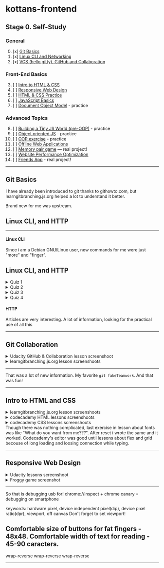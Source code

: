 # kottans-frontend

## Stage 0. Self-Study

### General

0. [x] [Git Basics](#git-basics)
1. [x] [Linux CLI and Networking](#linux-cli-and-http)
2. [x] [VCS (hello gitty), GitHub and Collaboration](#git-collaboration)

### Front-End Basics

3. [ ] [Intro to HTML & CSS](#intro-to-html-and-css)
4. [ ] [Responsive Web Design](#responsive-web-design)
5. [ ] [HTML & CSS Practice](#html-and-css-practice)
6. [ ] [JavaScript Basics](#javaScript-basics)
7. [ ] [Document Object Model](#document-object-model) - practice

### Advanced Topics

8. [ ] [Building a Tiny JS World (pre-OOP)](#building-a-tiny-js-world-pre-oop) - practice
9. [ ] [Object oriented JS](#object-oriented-js-practice) - practice
10. [ ] [OOP exercise](#oop-exercises) - practice
11. [ ] [Offline Web Applications](#offline-web-applications)
12. [ ] [Memory pair game](#memory-pair-game) — real project!
13. [ ] [Website Performance Optimization](#website-perfomance-optimization)
14. [ ] [Friends App](#friends-app) - real project!

---

## Git Basics

I have already been introduced to git thanks to githowto.com, but learngitbranching.js.org helped a lot to understand it better.

Brand new for me was upstream.

## Linux CLI, and HTTP

---

#### Linux CLI

Since i am a Debian GNU/Linux user, new commands for me were just "more" and "finger".

## Linux CLI, and HTTP

<details>
  <summary>Quiz 1</summary>
  <img src = "./task_linux_cli/quiz1.png">
</details>
<details>
  <summary>Quiz 2</summary>
  <img src = "./task_linux_cli/quiz2.png">
</details>
<details>
  <summary>Quiz 3</summary>
  <img src = "./task_linux_cli/quiz3.png">
</details>
<details>
  <summary>Quiz 4</summary>
  <img src = "./task_linux_cli/quiz4.png">
</details>

#### HTTP

Articles are very interesting. A lot of information, looking for the practical use of all this.

---

## Git Collaboration

<details>
<summary>Udacity GitHub & Collaboration lesson screenshoot</summary>
<img src="./task_git_collaboration/udacity_git_course.png">
</details>
<details>
<summary>learngitbranching.js.org lesson screenshoots</summary>
<img src="./task_git_collaboration/git_main1.png">
<img src="./task_git_collaboration/git_main2.png">
<img src="./task_git_collaboration/git_remote.png">
</details>

---

That was a lot of new information. My favorite `git fakeTeamwork`. And that was fun!

---

## Intro to HTML and CSS

<details>
<summary>learngitbranching.js.org lesson screenshoots</summary>
<img src="./task_html_css_intro/html_css_intro.png">
</details>
<details>
<summary>codecademy HTML lessons screenshoots</summary>
<img src="./task_html_css_intro/html_codecademy.png">
</details>
<details>
<summary>codecademy CSS lessons screenshoots</summary>
<img src="./task_html_css_intro/CSS_codecademy.png">
</details>
Though there was nothing complicated, last exercise in lesson about fonts was like "What do you want from me???". After reset i wrote the same and it worked. Codecademy's editor was good until lessons about flex and grid becouse of long loading and loosing connection while typing.

---

## Responsive Web Design

<details>
    <summary>Udacity lessons screenshoot</summary>
        <img src="./task_responsive_web_design/udacity_responsive_lessons.png">
</details>
<details>
    <summary>Froggy game screenshot</summary>
        <img src="./task_responsive_web_design/flex_froggy.png">
</details>

---

So that is debugging usb for!
chrome://inspect + chrome canary = debugging on smartphone

keywords: hardware pixel, device independent pixel(dip), device pixel ratio(dpr), viewport, off canvas
Don't forget to set viewport!

Comfortable size of buttons for fat fingers - 48x48.
Comfortable width of text for reading - 45-90 caracters.
---

wrap-reverse wrap-reverse wrap-reverse

---
